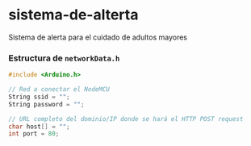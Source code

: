 # sistema-de-alterta
Sistema de alerta para el cuidado de adultos mayores

### Estructura de `networkData.h`
```c++
#include <Arduino.h>

// Red a conectar el NodeMCU
String ssid = "";
String password = "";

// URL completo del dominio/IP donde se hará el HTTP POST request
char host[] = "";
int port = 80;
```
